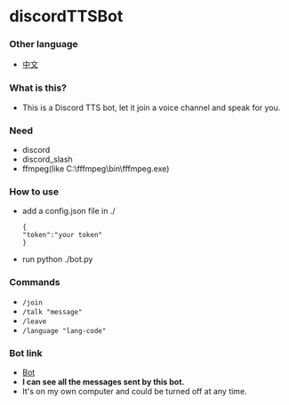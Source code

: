 # discordTTSBot

### Other language
- [中文](README-ZH.md)

### What is this?
- This is a Discord TTS bot, let it join a voice channel and  speak for you.

### Need
- discord
- discord_slash
- ffmpeg(like C:\fffmpeg\bin\fffmpeg.exe)

### How to use

- add a config.json file in ./
  ```
  {
  "token":"your token"
  }
  ```
- run python ./bot.py

### Commands
- `/join`
- `/talk "message"`
- `/leave `
- `/language "lang-code"`

### Bot link
- [Bot](https://discord.com/api/oauth2/authorize?client_id=949268140267806743&permissions=2150639616&scope=bot%20applications.commands)
- **I can see all the messages sent by this bot.**
- It's on my own computer and could be turned off at any time.
